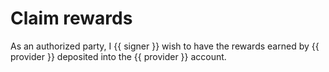 # Claim rewards

As an authorized party, I {{ signer }} wish to have the rewards earned by {{ provider }} deposited into the {{ provider }} account.